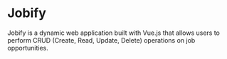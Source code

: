 # Jobify
Jobify is a dynamic web application built with Vue.js that allows users to perform CRUD (Create, Read, Update, Delete) operations on job opportunities.
